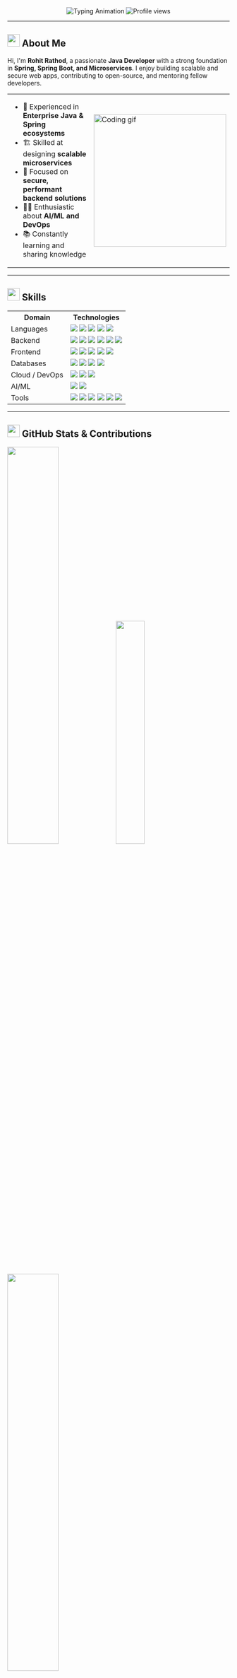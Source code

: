 <div align="center">
<img src="https://readme-typing-svg.herokuapp.com?font=Fira+Code&size=28&duration=4000&pause=1000&color=7E3AF2&center=true&vCenter=true&width=600&lines=Hi%2C+I'm+Rohit+Rathod+%F0%9F%91%8B;Java+Developer;AI+%26+ML+Enthusiast" alt="Typing Animation" />
  <img src="https://komarev.com/ghpvc/?username=rathodrohit12&label=Profile+Views&color=7E3AF2&style=flat" alt="Profile views" />
</div>

---

## <img src="https://cdn-icons-png.flaticon.com/512/3281/3281289.png" width="28"> About Me
Hi, I'm <strong>Rohit Rathod</strong>, a passionate <strong>Java Developer</strong> with a strong foundation in <strong>Spring, Spring Boot, and Microservices</strong>. I enjoy building scalable and secure web apps, contributing to open-source, and mentoring fellow developers.

<table>
  <tr>
    <td>
      <ul>
        <li>🔧 Experienced in <strong>Enterprise Java & Spring ecosystems</strong></li>
        <li>🏗️ Skilled at designing <strong>scalable microservices</strong></li>
        <li>🔐 Focused on <strong>secure, performant backend solutions</strong></li>
        <li>👨‍💻 Enthusiastic about <strong>AI/ML and DevOps</strong></li>
        <li>📚 Constantly learning and sharing knowledge</li>
      </ul>
    </td>
    <td>
      <img src="https://media.giphy.com/media/qgQUggAC3Pfv687qPC/giphy.gif" width="300" alt="Coding gif" />
    </td>
  </tr>
</table>

---

## <img src="https://cdn-icons-png.flaticon.com/512/3281/3281306.png" width="28"> Skills

<table>
  <tr><th>Domain</th><th>Technologies</th></tr>
  
  <tr>
    <td>Languages</td>
    <td>
      <img src="https://img.shields.io/badge/Java-Expert-E76F00?logo=openjdk" />
      <img src="https://img.shields.io/badge/Python-Advanced-3670A0?logo=python" />
      <img src="https://img.shields.io/badge/C++-Intermediate-00599C?logo=c%2B%2B" />
      <img src="https://img.shields.io/badge/JavaScript-Intermediate-F7DF1E?logo=javascript&logoColor=black" />
      <img src="https://img.shields.io/badge/SQL-Intermediate-4479A1?logo=mysql" />
    </td>
  </tr>
  
  <tr>
    <td>Backend</td>
    <td>
      <img src="https://img.shields.io/badge/Spring-Expert-6DB33F?logo=spring" />
      <img src="https://img.shields.io/badge/SpringBoot-Expert-6DB33F?logo=springboot" />
      <img src="https://img.shields.io/badge/Hibernate-Advanced-59666C?logo=hibernate" />
      <img src="https://img.shields.io/badge/JDBC-Advanced-007396?logo=java" />
      <img src="https://img.shields.io/badge/Servlets-Advanced-007396?logo=java" />
      <img src="https://img.shields.io/badge/JSP-Intermediate-007396?logo=java" />
    </td>
  </tr>

  <tr>
    <td>Frontend</td>
    <td>
      <img src="https://img.shields.io/badge/React-Advanced-61DAFB?logo=react&logoColor=black" />
      <img src="https://img.shields.io/badge/HTML5-Expert-E34F26?logo=html5" />
      <img src="https://img.shields.io/badge/CSS3-Expert-1572B6?logo=css3" />
      <img src="https://img.shields.io/badge/JavaScript-Intermediate-F7DF1E?logo=javascript&logoColor=black" />
      <img src="https://img.shields.io/badge/Node.js-Intermediate-339933?logo=nodedotjs" />
    </td>
  </tr>

  <tr>
    <td>Databases</td>
    <td>
      <img src="https://img.shields.io/badge/MySQL-Expert-4479A1?logo=mysql" />
      <img src="https://img.shields.io/badge/PostgreSQL-Advanced-336791?logo=postgresql" />
      <img src="https://img.shields.io/badge/Oracle-Advanced-F80000?logo=oracle" />
      <img src="https://img.shields.io/badge/MongoDB-Intermediate-47A248?logo=mongodb" />
    </td>
  </tr>

  <tr>
    <td>Cloud / DevOps</td>
    <td>
      <img src="https://img.shields.io/badge/AWS-Certified-232F3E?logo=amazonaws" />
      <img src="https://img.shields.io/badge/Kubernetes-Advanced-326CE5?logo=kubernetes" />
      <img src="https://img.shields.io/badge/Docker-Intermediate-2496ED?logo=docker" />
    </td>
  </tr>

  <tr>
    <td>AI/ML</td>
    <td>
      <img src="https://img.shields.io/badge/TensorFlow-Advanced-FF6F00?logo=tensorflow" />
      <img src="https://img.shields.io/badge/PyTorch-Intermediate-EE4C2C?logo=pytorch" />
    </td>
  </tr>

  <tr>
    <td>Tools</td>
    <td>
      <img src="https://img.shields.io/badge/Git-Expert-F05032?logo=git" />
      <img src="https://img.shields.io/badge/GitHub-Expert-181717?logo=github" />
      <img src="https://img.shields.io/badge/Postman-Advanced-FF6C37?logo=postman" />
      <img src="https://img.shields.io/badge/VS%20Code-Expert-007ACC?logo=visualstudiocode" />
      <img src="https://img.shields.io/badge/IntelliJ-Advanced-000000?logo=intellijidea" />
      <img src="https://img.shields.io/badge/Eclipse-Intermediate-2C2255?logo=eclipseide" />
    </td>
  </tr>
</table>

---

## <img src="https://cdn-icons-png.flaticon.com/512/3487/3487585.png" width="28"> GitHub Stats & Contributions

<div align="left">
  <img src="https://github-readme-stats.vercel.app/api?username=rathodrohit12&theme=material-palenight&show_icons=true&hide_border=true&count_private=true" width="48%" />
  <img src="https://github-readme-stats.vercel.app/api/top-langs/?username=rathodrohit12&layout=compact&theme=material-palenight&hide_border=true&langs_count=8" width="36%" />
  <br/>
  <img src="https://streak-stats.demolab.com?user=rathodrohit12&theme=material-palenight&hide_border=true" width="48%" />
</div>

---

## <img src="https://cdn-icons-png.flaticon.com/512/2128/2128373.png" width="28"> Last Update & Visitor Count

<div align="center">
  
![Last Commit](https://img.shields.io/github/last-commit/rathodrohit12/rathodrohit12?logo=github&label=Last+Update&color=7E3AF2)
  
![Profile Visitors](https://visitor-badge.laobi.icu/badge?page_id=rathodrohit12)

[![](https://visitcount.itsvg.in/api?id=rathodrohit12&icon=0&color=0)](https://visitcount.itsvg.in)
<sub><i>"Success is the sum of small efforts, repeated day in and day out."</i></sub>
</div>

---

## <img src="https://cdn-icons-png.flaticon.com/512/3059/3059518.png" width="28"> Connect with Me

<div align="center">
  
[![LinkedIn](https://img.shields.io/badge/LinkedIn-%230077B5.svg?logo=linkedin&logoColor=white)](https://linkedin.com/in/rohitrathod12)
[![X](https://img.shields.io/badge/X-black.svg?logo=X&logoColor=white)](https://x.com/rohitrathod_12)
[![Stack Overflow](https://img.shields.io/badge/-Stackoverflow-FE7A16?logo=stack-overflow&logoColor=white)](https://stackoverflow.com/users/28736861)
[![Instagram](https://img.shields.io/badge/Instagram-%23E4405F.svg?logo=Instagram&logoColor=white)](https://instagram.com/rohitrathod_12)
[![YouTube](https://img.shields.io/badge/YouTube-%23FF0000.svg?logo=YouTube&logoColor=white)](https://youtube.com/@Tenacious122)

</div>
